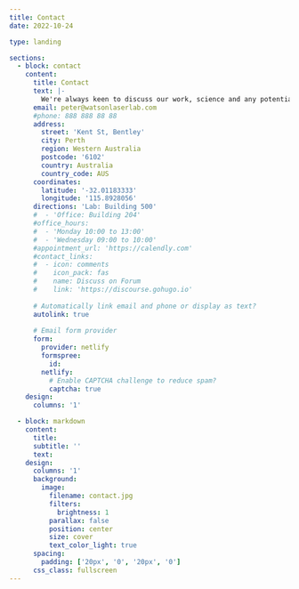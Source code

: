 ```yaml
---
title: Contact
date: 2022-10-24

type: landing

sections:
  - block: contact
    content:
      title: Contact
      text: |-
        We're always keen to discuss our work, science and any potential collaborations we might be able to find. Just complete your details below and we will be in touch.
      email: peter@watsonlaserlab.com
      #phone: 888 888 88 88
      address:
        street: 'Kent St, Bentley'
        city: Perth
        region: Western Australia
        postcode: '6102'
        country: Australia
        country_code: AUS
      coordinates:
        latitude: '-32.01183333'
        longitude: '115.8928056'
      directions: 'Lab: Building 500'
      #  - 'Office: Building 204'
      #office_hours:
      #  - 'Monday 10:00 to 13:00'
      #  - 'Wednesday 09:00 to 10:00'
      #appointment_url: 'https://calendly.com'
      #contact_links:
      #  - icon: comments
      #    icon_pack: fas
      #    name: Discuss on Forum
      #    link: 'https://discourse.gohugo.io'
    
      # Automatically link email and phone or display as text?
      autolink: true
    
      # Email form provider
      form:
        provider: netlify
        formspree:
          id:
        netlify:
          # Enable CAPTCHA challenge to reduce spam?
          captcha: true
    design:
      columns: '1'

  - block: markdown
    content:
      title:
      subtitle: ''
      text:
    design:
      columns: '1'
      background:
        image: 
          filename: contact.jpg
          filters:
            brightness: 1
          parallax: false
          position: center
          size: cover
          text_color_light: true
      spacing:
        padding: ['20px', '0', '20px', '0']
      css_class: fullscreen
---
```


